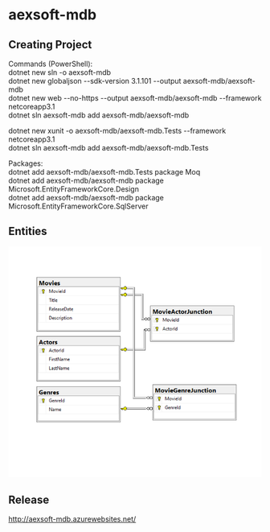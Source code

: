 # aexsoft-mdb

## Creating Project

Commands (PowerShell):  
dotnet new sln -o aexsoft-mdb  
dotnet new globaljson --sdk-version 3.1.101 --output aexsoft-mdb/aexsoft-mdb  
dotnet new web --no-https --output aexsoft-mdb/aexsoft-mdb --framework netcoreapp3.1  
dotnet sln aexsoft-mdb add aexsoft-mdb/aexsoft-mdb

dotnet new xunit -o aexsoft-mdb/aexsoft-mdb.Tests --framework netcoreapp3.1  
dotnet sln aexsoft-mdb add aexsoft-mdb/aexsoft-mdb.Tests

Packages:  
dotnet add aexsoft-mdb/aexsoft-mdb.Tests package Moq  
dotnet add aexsoft-mdb/aexsoft-mdb package Microsoft.EntityFrameworkCore.Design  
dotnet add aexsoft-mdb/aexsoft-mdb package Microsoft.EntityFrameworkCore.SqlServer  

## Entities

![model](https://github.com/cutzsc/aexsoft-mdb/blob/main/images/Entities.png?raw=true)

## Release

http://aexsoft-mdb.azurewebsites.net/